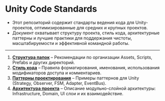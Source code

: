 # Unity Code Standards

- Этот репозиторий содержит стандарты ведения кода для Unity-проектов, оптимизированные для средних и крупных проектов.
- Документ охватывает структуру проекта, стиль кода, архитектурные паттерны и лучшие практики для поддержания чистоты, масштабируемости и эффективной командной работы.

---

1. [**Структура папок**](https://github.com/BlizzyIxyz/Code-Standards/blob/Unity-project-code-standarts/Project%20file%20structure.md) – Рекомендации по организации Assets, Scripts, Prefabs и других директорий.  
2. [**Стиль кода**](https://github.com/BlizzyIxyz/Code-Standards/blob/b958ad0cb7dc78bff3b6bc3fe2044a6623fe1956/Code%20style%20guide.md) – Правила форматирования, именования, использования модификаторов доступа и комментариев.  
3. [**Паттерны проектирования**](https://github.com/BlizzyIxyz/Code-Standards/blob/Unity-project-code-standarts/Design%20Patterns.md) – Примеры паттернов для Unity (Strategy, Observer, FSM, Adapter, EventBus).
4. [**Архитектура проекта**](https://github.com/BlizzyIxyz/Code-Standards/blob/0715cd02c6c686dfbf7ad522365681b3a1e63037/Unity%20Modular-Layered%20Architecture.md) – Описание модульно-слойной архитектуры: Infrastructure, Domain, UI слои и их взаимодействие.
